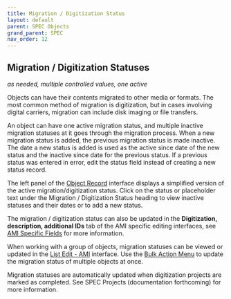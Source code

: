 ```yaml
---
title: Migration / Digitization Status
layout: default
parent: SPEC Objects
grand_parent: SPEC
nav_order: 12
---
```


## Migration / Digitization Statuses
*as needed, multiple controlled values, one active* 

Objects can have their contents migrated to other media or formats. The most common method of migration is digitization, but in cases involving digital carriers, migration can include disk imaging or file transfers. 

An object can have one active migration status, and multiple inactive migration statuses at it goes through the migration process. When a new migration status is added, the previous migration status is made inactive. The date a new status is added is used as the active since date of the new status and the inactive since date for the previous status. If a previous status was entered in error, edit the status field instead of creating a new status record. 

The left panel of the [Object Record](https://nypl.github.io/pres-docs/spec/specObjectsObjectRecord.html) interface displays a simplified version of the active migration/digitization status. Click on the status or placeholder text under the Migration / Digitization Status heading to view inactive statuses and their dates or to add a new status. 

The migration / digitization status can also be updated in the **Digitization, description, additional IDs** tab of the AMI specific editing interfaces, see [AMI Specific Fields](https://nypl.github.io/pres-docs/spec/specObjectsAMI.html) for more information. 

When working with a group of objects, migration statuses can be viewed or updated in the [List Edit - AMI](https://nypl.github.io/pres-docs/spec/specObjectsListEdit.html#ami) interface. Use the [Bulk Action Menu](https://nypl.github.io/pres-docs/spec/specObjectsBulkActionMenu.html) to update the migration status of multiple objects at once. 

Migration statuses are automatically updated when digitization projects are marked as completed. See SPEC Projects (documentation forthcoming) for more information.

